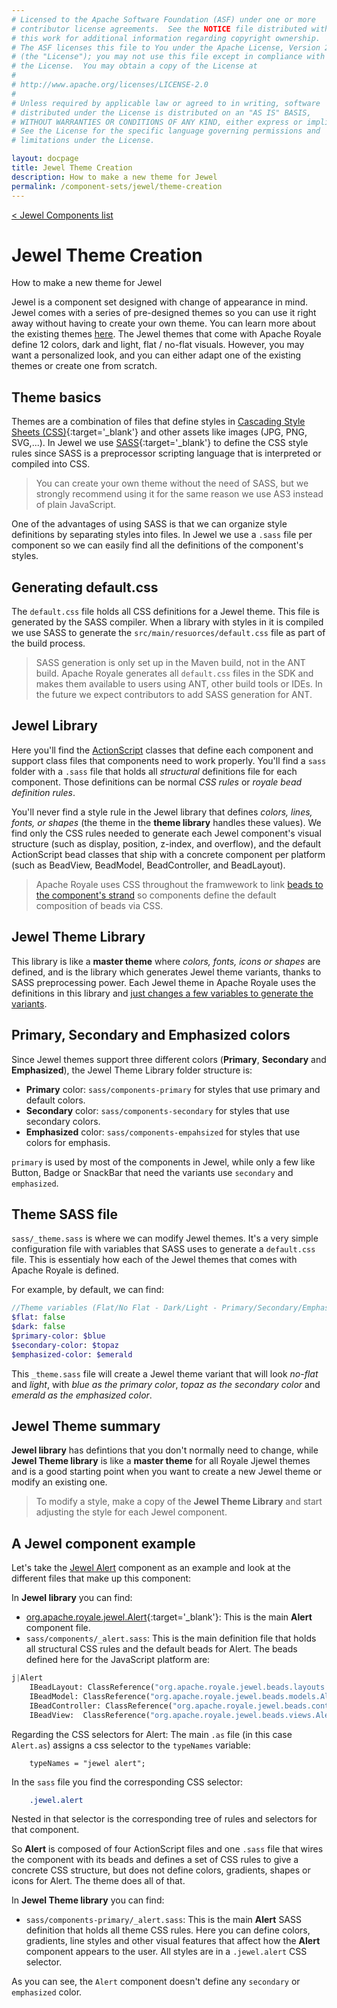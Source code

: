 ```yaml
---
# Licensed to the Apache Software Foundation (ASF) under one or more
# contributor license agreements.  See the NOTICE file distributed with
# this work for additional information regarding copyright ownership.
# The ASF licenses this file to You under the Apache License, Version 2.0
# (the "License"); you may not use this file except in compliance with
# the License.  You may obtain a copy of the License at
# 
# http://www.apache.org/licenses/LICENSE-2.0
# 
# Unless required by applicable law or agreed to in writing, software
# distributed under the License is distributed on an "AS IS" BASIS,
# WITHOUT WARRANTIES OR CONDITIONS OF ANY KIND, either express or implied.
# See the License for the specific language governing permissions and
# limitations under the License.

layout: docpage
title: Jewel Theme Creation
description: How to make a new theme for Jewel
permalink: /component-sets/jewel/theme-creation
---
```

[< Jewel Components list](component-sets/jewel)

# Jewel Theme Creation

How to make a new theme for Jewel

Jewel is a component set designed with change of appearance in mind. Jewel comes with a series of pre-designed themes so you can use it right away without having to create your own theme. You can learn more about the existing themes [here](component-sets/jewel/themes). The Jewel themes that come with Apache Royale define 12 colors, dark and light, flat / no-flat visuals. However, you may want a personalized look, and you can either adapt one of the existing themes or create one from scratch.

## Theme basics

Themes are a combination of files that define styles in [Cascading Style Sheets (CSS)](https://en.wikipedia.org/wiki/Cascading_Style_Sheets){:target='_blank'} and other assets like images (JPG, PNG, SVG,...). In Jewel we use [SASS](https://sass-lang.com){:target='_blank'} to define the CSS style rules since SASS is a preprocessor scripting language that is interpreted or compiled into CSS.

> You can create your own theme without the need of SASS, but we strongly recommend using it for the same reason we use AS3 instead of plain JavaScript.

One of the advantages of using SASS is that we can organize style definitions by separating styles into files. In Jewel we use a `.sass` file per component so we can easily find all the definitions of the component's styles.

## Generating default.css

The `default.css` file holds all CSS definitions for a Jewel theme. This file is generated by the SASS compiler. When a library with styles in it is compiled we use SASS to generate the `src/main/resuorces/default.css` file as part of the build process.

> SASS generation is only set up in the Maven build, not in the ANT build. Apache Royale generates all `default.css` files in the SDK and makes them available to users using ANT, other build tools or IDEs. In the future we expect contributors to add SASS generation for ANT.

## Jewel Library

Here you'll find the [ActionScript](features/as3) classes that define each component and support class files that components need to work properly. You'll find a `sass` folder with a `.sass` file that holds all _structural_ definitions file for each component. Those definitions can be normal _CSS rules_ or _royale bead definition rules_.

You'll never find a style rule in the Jewel library that defines _colors, lines, fonts, or shapes_ (the theme in the __theme library__ handles these values). We find only the CSS rules needed to generate each Jewel component's visual structure (such as display, position, z-index, and overflow), and the default ActionScript bead classes that ship with a concrete component per platform (such as BeadView, BeadModel, BeadController, and BeadLayout).

> Apache Royale uses CSS throughout the framwework to link [beads to the component's strand](features/strands-and-beads) so components define the default composition of beads via CSS.

## Jewel Theme Library

This library is like a __master theme__ where _colors, fonts, icons or shapes_ are defined, and is the library which generates Jewel theme variants, thanks to SASS preprocessing power. Each Jewel theme in Apache Royale uses the definitions in this library and [just changes a few variables to generate the variants](component-sets/jewel/theme-creation#theme-sass-file).

## Primary, Secondary and Emphasized colors

Since Jewel themes support three different colors (__Primary__, __Secondary__ and __Emphasized__),  the Jewel Theme Library folder structure is:

* __Primary__ color: `sass/components-primary` for styles that use primary and default colors.
* __Secondary__ color: `sass/components-secondary` for styles that use secondary colors.
* __Emphasized__ color: `sass/components-empahsized` for styles that use colors for emphasis.

`primary` is used by most of the components in Jewel, while only a few like Button, Badge or SnackBar that need the variants use `secondary` and `emphasized`.

## Theme SASS file

`sass/_theme.sass` is where we can modify Jewel themes. It's a very simple configuration file with variables that SASS uses to generate a `default.css` file. This is essentialy how each of the Jewel themes that comes with Apache Royale is defined.

For example, by default, we can find:

```sass
//Theme variables (Flat/No Flat - Dark/Light - Primary/Secondary/Emphasized Color
$flat: false
$dark: false
$primary-color: $blue
$secondary-color: $topaz
$emphasized-color: $emerald
```

This `_theme.sass` file will create a Jewel theme variant that will look _no-flat_ and _light_, with _blue as the primary color_, _topaz as the secondary color_ and _emerald as the emphasized color_.

## Jewel Theme summary

__Jewel library__ has defintions that you don't normally need to change, while __Jewel Theme library__ is like a __master theme__ for all Royale Jjewel themes and is a good starting point when you want to create a new Jewel theme or modify an existing one.

> To modify a style, make a copy of the __Jewel Theme Library__ and start adjusting the style for each Jewel component.

## A Jewel component example

Let's take the [Jewel Alert](component-sets/jewel/alert) component as an example and look at the different files that make up this component:

In __Jewel library__ you can find:

* [org.apache.royale.jewel.Alert](https://royale.apache.org/asdoc/index.html#!org.apache.royale.jewel/Alert){:target='_blank'}: This is the main __Alert__ component file.
* `sass/components/_alert.sass`: This is the main definition file that holds all structural CSS rules and the default beads for Alert. The beads defined here for the JavaScript platform are:

```sass 
j|Alert
    IBeadLayout: ClassReference("org.apache.royale.jewel.beads.layouts.NullLayout")
    IBeadModel: ClassReference("org.apache.royale.jewel.beads.models.AlertModel")
    IBeadController: ClassReference("org.apache.royale.jewel.beads.controllers.AlertController")
    IBeadView:  ClassReference("org.apache.royale.jewel.beads.views.AlertView")
```

Regarding the CSS selectors for Alert: The main `.as` file (in this case `Alert.as`) assigns a css selector to the `typeNames` variable:

```as3
    typeNames = "jewel alert";
```

In the `sass` file you find the corresponding CSS selector:

```sass
    .jewel.alert
```

Nested in that selector is the corresponding tree of rules and selectors for that component.

So __Alert__ is composed of four ActionScript files and one `.sass` file that wires the component with its beads and defines a set of CSS rules to give a concrete CSS structure, but does not define colors, gradients, shapes or icons for Alert. The theme does all of that.

In __Jewel Theme library__ you can find:

* `sass/components-primary/_alert.sass`: This is the main __Alert__ SASS definition that holds all theme CSS rules. Here you can define colors, gradients, line styles and other visual features that affect how the __Alert__ component appears to the user. All styles are in a `.jewel.alert` CSS selector.

As you can see, the `Alert` component doesn't define any `secondary` or `emphasized` color.
